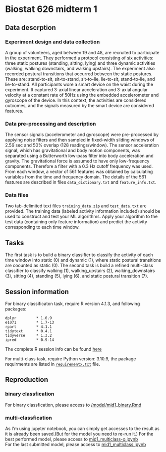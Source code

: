 # Biostat 626 midterm 1

## Data descrption

### Experiment design and data collection

A group of volunteers, aged between 19 and 48, are recruited to participate in the experiment. They performed a protocol consisting of six activities: three static postures (standing, sitting, lying) and three dynamic activities (walking, walking downstairs, and walking upstairs). The experiment also recorded postural transitions that occurred between the static postures. These are: stand-to-sit, sit-to-stand, sit-to-lie, lie-to-sit, stand-to-lie, and lie-to-stand. All participants wore a smart device on the waist during the experiment. It captured 3-axial linear acceleration and 3-axial angular velocity at a constant rate of 50Hz using the embedded accelerometer and gyroscope of the device. In this context, the activities are considered outcomes, and the signals measured by the smart device are considered features. 

### Data pre-processing and description

The sensor signals (accelerometer and gyroscope) were pre-processed by applying noise filters and then sampled in fixed-width sliding windows of 2.56 sec and 50% overlap (128 readings/window). The sensor acceleration signal, which has gravitational and body motion components, was separated using a Butterworth low-pass filter into body acceleration and gravity. The gravitational force is assumed to have only low-frequency components. Therefore a filter with a 0.3 Hz cutoff frequency was used. From each window, a vector of 561 features was obtained by calculating variables from the time and frequency domain. The details of the 561 features are described in files ``data_dictionary.txt`` and ``feature_info.txt``.

### Data files 
Two tab-delimited text files ```training_data.zip``` and ```test_data.txt``` are provided. The training data (labeled activity information included) should be used to construct and test your ML algorithms. Apply your algorithm to the test data (containing only feature information) and predict the activity corresponding to each time window.

## Tasks
The first task is to build a binary classifier to classify the activity of each time window into static (0) and dynamic (1), where static postural transitions are coounted as static (0).
The second task is build a refined multi-class classifier to classify walking (1), walking_upstairs (2), walking_downstairs (3), sitting (4), standing (5), lying (6), and static postural transition (7).

## Session information

For binary classificaton task, require R version 4.1.3, and following packages:
```
dplyr         * 1.0.9  
e1071         * 1.7-13  
rpart         * 4.1.1  
tidytext      * 0.4.1  
tidyverse     * 1.3.2  
ipred         * 0.9-14  
```
The complete R session info can be found [here](session_info/R_session_info.txt)  

For multi-class task, require Python version: 3.10.9, the package requirments are listed in [```requirementx.txt```](session_info/requirements.txt) file.

## Reproduction

### binary classfication
For binary classfication, please access to [/model/mid1_binary.Rmd](mid1_binary.Rmd)
### multi-classfication
As I'm using jupyter notebook, you can simply get accesses to the result as it is already been saved.(But for the model you need to re-run it.)
For the best performed model, please access to [mid1_multiclass-o.ipynb](/model/mid1_multiclass-o.ipynb)  
For the last submitted model, please access to [mid1_multiclass.ipynb](/model/mid1_multiclass.ipynb)
